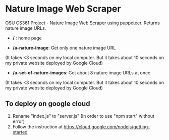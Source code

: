 # Nature Image Web Scraper

OSU CS361 Project - Nature Image Web Scraper using puppeteer.
Returns nature image URLs.

- **/** : home page

- **/a-nature-image**: Get only one nature image URL 

(It takes <3 seconds on my local computer. But it takes about 10 seconds on my private website deployed by Google Cloud)

- **/a-set-of-nature-images**: Get about 8 nature image URLs at once 

(It takes <3 seconds on my local computer. But it takes about 10 seconds on my private website deployed by Google Cloud)


## To deploy on google cloud
1. Rename "index.js" to "server.js" (In order to use "npm start" without error)
2. Follow the instruction at https://cloud.google.com/nodejs/getting-started
